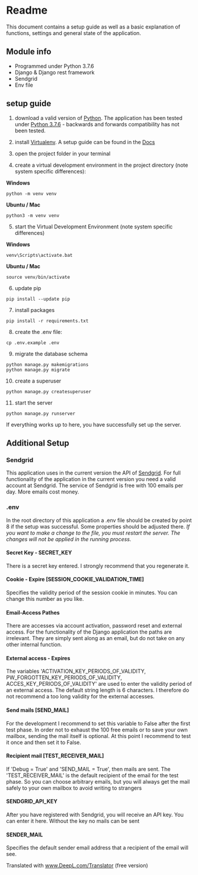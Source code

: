 # Readme
This document contains a setup guide as well as a basic explanation of functions, settings and general state of the application.

## Module info
- Programmed under Python 3.7.6
- Django & Django rest framework
- Sendgrid
- Env file

## setup guide
1. download a valid version of [Python](https://www.python.org). The application has been tested under [Python 3.7.6](https://www.python.org/downloads/release/python-376/) - backwards and forwards compatibility has not been tested.

2. install [Virtualenv](https://virtualenv.pypa.io/en/latest/index.html). A setup guide can be found in the [Docs](https://virtualenv.pypa.io/en/latest/installation.html)

3. open the project folder in your terminal

4. create a virtual development environment in the project directory (note system specific differences):

**Windows**
```
python -m venv venv
```
**Ubuntu / Mac**
```
python3 -m venv venv
```

5. start the Virtual Development Environment (note system specific differences)

**Windows**
```
venv\Scripts\activate.bat
```
**Ubuntu / Mac**
```
source venv/bin/activate
```

6. update pip
```
pip install --update pip
``` 

7. install packages
```
pip install -r requirements.txt
```
8. create the .env file:
```
cp .env.example .env
```

9. migrate the database schema
```
python manage.py makemigrations
python manage.py migrate
```
10. create a superuser
```
python manage.py createsuperuser
``` 
11. start the server
```
python manage.py runserver
```

If everything works up to here, you have successfully set up the server.

## Additional Setup
### Sendgrid
This application uses in the current version the API of [Sendgrid](https://sendgrid.com). For full functionality of the application in the current version you need a valid account at Sendgrid. The service of Sendgrid is free with 100 emails per day. More emails cost money.

### .env
In the root directory of this application a .env file should be created by point 8 if the setup was successful. Some properties should be adjusted there.
*If you want to make a change to the file, you must restart the server. The changes will not be applied in the running process.*

#### Secret Key - SECRET_KEY
There is a secret key entered. I strongly recommend that you regenerate it.

#### Cookie - Expire [SESSION_COOKIE_VALIDATION_TIME]
Specifies the validity period of the session cookie in minutes. You can change this number as you like.

#### Email-Access Pathes
There are accesses via account activation, password reset and external access. For the functionality of the Django application the paths are irrelevant. They are simply sent along as an email, but do not take on any other internal function.

#### External access - Expires
The variables 'ACTIVATION_KEY_PERIODS_OF_VALIDITY, PW_FORGOTTEN_KEY_PERIODS_OF_VALIDITY, ACCES_KEY_PERIODS_OF_VALIDITY' are used to enter the validity period of an external access. The default string length is 6 characters. I therefore do not recommend a too long validity for the external accesses.

#### Send mails [SEND_MAIL]
For the development I recommend to set this variable to False after the first test phase. In order not to exhaust the 100 free emails or to save your own mailbox, sending the mail itself is optional. At this point I recommend to test it once and then set it to False.

#### Recipient mail [TEST_RECEIVER_MAIL]
If 'Debug = True' and 'SEND_MAIL = True', then mails are sent. The 'TEST_RECEIVER_MAIL' is the default recipient of the email for the test phase. So you can choose arbitrary emails, but you will always get the mail safely to your own mailbox to avoid writing to strangers

#### SENDGRID_API_KEY
After you have registered with Sendgrid, you will receive an API key. You can enter it here. Without the key no mails can be sent

#### SENDER_MAIL
Specifies the default sender email address that a recipient of the email will see.


Translated with www.DeepL.com/Translator (free version)